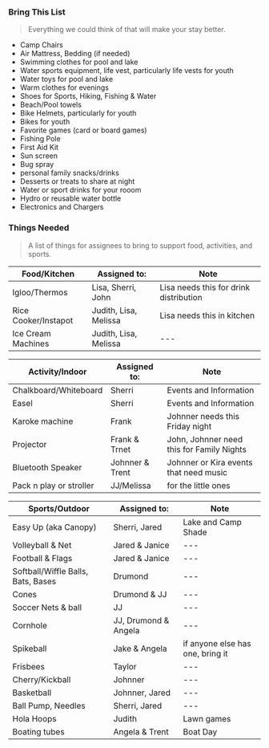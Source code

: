### Bring This List
> Everything we could think of that will make your stay better.
- Camp Chairs
- Air Mattress, Bedding (if needed)
- Swimming clothes for pool and lake
- Water sports equipment, life vest, particularly life vests for youth
- Water toys for pool and lake
- Warm clothes for evenings
- Shoes for Sports, Hiking, Fishing & Water
- Beach/Pool towels
- Bike Helmets, particularly for youth
- Bikes for youth
- Favorite games (card or board games)
- Fishing Pole
- First Aid Kit
- Sun screen
- Bug spray
- personal family snacks/drinks
- Desserts or treats to share at night
- Water or sport drinks for your rooom
- Hydro or reusable water bottle
- Electronics and Chargers


### Things Needed
> A list of things for assignees to bring to support food, activities, and sports.

| Food/Kitchen | Assigned to: | Note |
| --- | --- | --- |
| Igloo/Thermos | Lisa, Sherri, John | Lisa needs this for drink distribution |
| Rice Cooker/Instapot | Judith, Lisa, Melissa | Lisa needs this in kitchen |
| Ice Cream Machines | Judith, Lisa, Melissa | --- |

| Activity/Indoor | Assigned to: | Note |
| --- | --- | --- |
| Chalkboard/Whiteboard | Sherri | Events and Information |
| Easel | Sherri | Events and Information |
| Karoke machine | Frank | Johnner needs this Friday night |
| Projector | Frank & Trnet| John, Johnner need this for Family Nights |
| Bluetooth Speaker | Johnner & Trent | Johnner or Kira events that need music |
| Pack n play or stroller | JJ/Melissa | for the little ones |

| Sports/Outdoor | Assigned to: | Note |
| --- | --- | --- |
| Easy Up (aka Canopy) | Sherri, Jared | Lake and Camp Shade |
| Volleyball & Net | Jared & Janice | --- |
| Football & Flags | Jared & Janice | --- |
| Softball/Wiffle Balls, Bats, Bases | Drumond | --- |
| Cones | Drumond & JJ | --- |
| Soccer Nets & ball | JJ | --- |
| Cornhole | JJ, Drumond & Angela | --- |
| Spikeball | Jake & Angela | if anyone else has one, bring it |
| Frisbees | Taylor | --- |
| Cherry/Kickball | Johnner | --- |
| Basketball | Johnner, Jared | --- |
| Ball Pump, Needles | Sherri, Jared | --- |
| Hola Hoops | Judith | Lawn games |
| Boating tubes | Angela & Trent| Boat Day |











